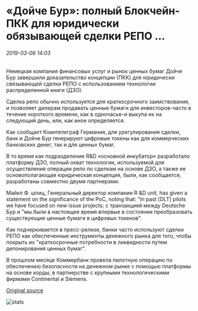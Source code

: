# «Дойче Бур»: полный Блокчейн-ПКК для юридически обязывающей сделки РЕПО ...

###### 2019-03-06 14:03

Немецкая компания финансовых услуг и рынок ценных бумаг Дойче Бур завершили доказательство концепции (ПКК) для юридически связывающей сделки РЕПО с использованием технологии распределенной книги (ДЗО).

Сделка репо обычно используется для краткосрочного заимствования, и позволяет дилерам продавать ценные бумаги для инвесторов-часто в течение короткого времени, как в одночасье-и выкупа их на следующий день, или, как иное определяется.

Как сообщает Коинтелеграф Германия, для урегулирования сделки, банк и Дойче Бур генерируют цифровые токены как для коммерческих банковских денег, так и для ценных бумаг.

В то время как подразделение R&D «основной инкубатор» разработало платформу ДЗО, полный охват технологии, используемой для осуществления операции репо по сделкам на основе ДЗО, а также ее основополагающая юридическая концепция, были, как сообщается, разработаны совместно двумя партнерами.

Майкл Ф. шпиц, Генеральный директор компании R &D unit, has given a statement on the significance of the PoC, noting that: "In past \[DLT\] pilots we have focused on new issue projects; с транзакцией между Deutsche Бур и "мы были в настоящее время впервые в состоянии преобразовать существующие ценные бумаги в цифровых токенов".

Как подчеркивается в пресс-релизе, банки часто используют сделки РЕПО как обеспеченные инструменты денежного рынка для того, чтобы покрыть их "краткосрочные потребности в ликвидности путем депонирования ценных бумаг".

В прошлом месяце Коммербанк провела пилотную операцию по обеспечению безопасности на денежном рынке с помощью платформы на основе корды, в партнерстве с крупными технологическими фирмами Continental и Siemens.

[Original source](https://cointelegraph.com/news/deutsche-boerse-commerzbank-complete-blockchain-poc-for-legally-binding-repo-transaction)

![stats](https://c.statcounter.com/11760860/0/a89fa40b/1/ "stats")